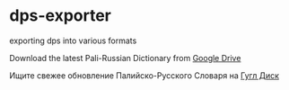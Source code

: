 # dps-exporter
exporting dps into various formats

Download the latest Pali-Russian Dictionary from [Google Drive](https://drive.google.com/drive/folders/18Js2o8p4DF42ViwiDO5s7VwNcolSNwhL?usp=sharing)

Ищите свежее обновление Палийско-Русского Словаря на [Гугл Диск](https://drive.google.com/drive/folders/18Js2o8p4DF42ViwiDO5s7VwNcolSNwhL?usp=sharing) 
